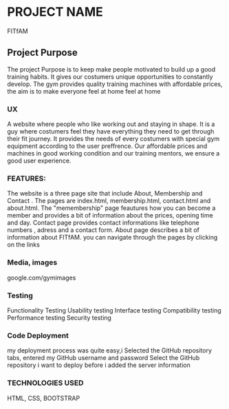 # PROJECT NAME

FITfAM

## Project Purpose
The project Purpose is to keep make people motivated to build up a good training habits.
It gives our costumers unique opportunities to constantly develop. 
The gym provides quality training machines with affordable prices, the aim is to make everyone feel at home feel at home

 


### UX
A website where people who like working out and staying in shape.
It is a guy where costumers feel they have everything they need to get through their fit journey.
It provides the needs of every costumers with special gym equipment according to the user preffrence.
Our affordable prices and machines in good working condition and our training mentors, we ensure a good
user experience.

### FEATURES:

The website is a three page site that include About, Membership and Contact .
The pages are index.html, membership.html, contact.html and about.html.
The "memembership" page feautures how you can become a member and provides a bit of information about the prices,
 opening time and day. Contact page provides contact informations like telephone numbers , adress and a contact form.
 About page describes a bit of information about FITfAM.
you can navigate through the pages by clicking on the links



### Media, images
google.com/gymimages



### Testing
 Functionality Testing
 Usability testing
 Interface testing
 Compatibility testing
 Performance testing
Security testing

### Code Deployment

my deployment process was quite easy,i Selected the GitHub repository tabs, entered my GitHub username and password
Select the GitHub repository i want to deploy before i added the server information


### TECHNOLOGIES USED
 HTML, CSS, BOOTSTRAP


